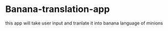# Banana-translation-app
this app will take user input and tranlate it into banana language of minions
